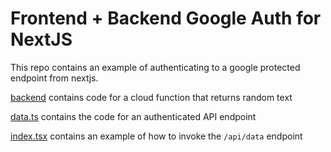 # Frontend + Backend Google Auth for NextJS

This repo contains an example of authenticating to a google protected endpoint from nextjs.

[backend](./backend/) contains code for a cloud function that returns random text

[data.ts](./data.ts) contains the code for an authenticated API endpoint

[index.tsx](./index.tsx) contains an example of how to invoke the `/api/data` endpoint
